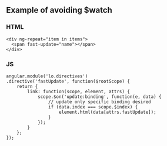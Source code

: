 ##  Example of avoiding $watch

### HTML

    <div ng-repeat="item in items">
      <span fast-update="name"></span>
    </div>

### JS

	angular.module('lo.directives')
	.directive('fastUpdate', function($rootScope) {
		return {
			link: function(scope, element, attrs) {
				scope.$on('update:binding', function(e, data) {
					// update only specific binding desired
					if (data.index === scope.$index) {
						element.html(data[attrs.fastUpdate]);
					}
				});
			}
		};
	});